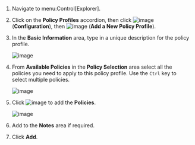 1.  Navigate to menu:Control\[Explorer\].

2.  Click on the **Policy Profiles** accordion, then click
    ![image](../images/1847.png) (**Configuration**), then
    ![image](../images/1862.png) (**Add a New Policy Profile**).

3.  In the **Basic Information** area, type in a unique description for
    the policy profile.
    
    ![image](../images/1931.png)

4.  From **Available Policies** in the **Policy Selection** area select
    all the policies you need to apply to this policy profile. Use the
    `Ctrl` key to select multiple policies.
    
    ![image](../images/1930.png)

5.  Click ![image](../images/1876.png) to add the **Policies**.
    
    ![image](../images/1929.png)

6.  Add to the **Notes** area if required.

7.  Click **Add**.

